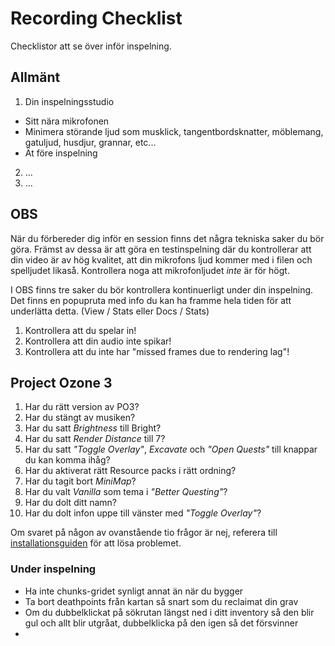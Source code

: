 # Recording Checklist

Checklistor att se över inför inspelning.   

## Allmänt

1) Din inspelningsstudio   
  * Sitt nära mikrofonen   
  * Minimera störande ljud som musklick, tangentbordsknatter, möblemang, gatuljud, husdjur, grannar, etc...   
  * Ät före inspelning    
2) ...     
3) ...     

## OBS 

När du förbereder dig inför en session finns det några tekniska saker du bör göra. Främst av dessa är att göra en testinspelning där du kontrollerar att din video är av hög kvalitet, att din mikrofons ljud kommer med i filen och spelljudet likaså. Kontrollera noga att mikrofonljudet _inte_ är för högt.    

I OBS finns tre saker du bör kontrollera kontinuerligt under din inspelning. Det finns en popupruta med info du kan ha framme hela tiden för att underlätta detta. (View / Stats eller Docs / Stats)    

1) Kontrollera att du spelar in!     
2) Kontrollera att din audio inte spikar!     
3) Kontrollera att du inte har "missed frames due to rendering lag"!     

## Project Ozone 3    

1) Har du rätt version av PO3?     
2) Har du stängt av musiken?     
3) Har du satt _Brightness_ till Bright?    
4) Har du satt _Render Distance_ till 7?     
5) Har du satt _"Toggle Overlay"_, _Excavate_ och _"Open Quests"_ till knappar du kan komma ihåg?     
6) Har du aktiverat rätt Resource packs i rätt ordning?     
7) Har du tagit bort _MiniMap_?     
8) Har du valt _Vanilla_ som tema i _"Better Questing"_?     
9) Har du dolt ditt namn?    
10) Har du dolt infon uppe till vänster med _"Toggle Overlay"_?     

Om svaret på någon av ovanstående tio frågor är nej, referera till [installationsguiden](https://seetee.github.io/samkvam/games/po3/install) för att lösa problemet. 

### Under inspelning        

* Ha inte chunks-gridet synligt annat än när du bygger
* Ta bort deathpoints från kartan så snart som du reclaimat din grav
* Om du dubbelklickat på sökrutan längst ned i ditt inventory så den blir gul och allt blir utgråat, dubbelklicka på den igen så det försvinner
* 
